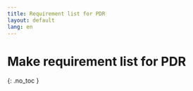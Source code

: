 ```yaml
---
title: Requirement list for PDR
layout: default
lang: en
---
```


# Make requirement list for PDR
{: .no_toc }